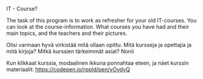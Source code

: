 IT - Course?

The task of this program is to work as refresher for your old IT-courses. You can look at the course-information. What courses you have had and their main topics, and the teachers and their pictures.

Olisi varmaan hyvä virkistää mitä ollaan opittu. Mitä kursseja ja opettajia ja mitä kirjoja? Mitkä kurssien tärkeimmät asiat?
Nonii

Kun klikkaat kurssia, modaalinen ikkuna ponnahtaa eteen, ja näet kurssin materiaalit: https://codepen.io/rppld/pen/vOvdyQ
